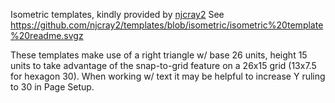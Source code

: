 Isometric templates, kindly provided by [njcray2](https://github.com/njcray2)
See https://github.com/njcray2/templates/blob/isometric/isometric%20template%20readme.svgz

These templates make use of a right triangle w/ base 26 units, height 15 units to take advantage of the snap-to-grid feature on a 26x15 grid (13x7.5 for hexagon 30).  When working w/ text it may be helpful to increase Y ruling to 30 in Page Setup.
